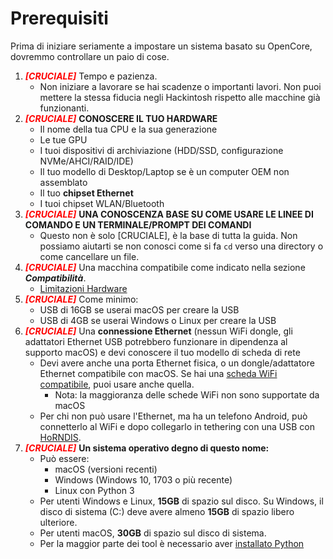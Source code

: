 # Prerequisiti

Prima di iniziare seriamente a impostare un sistema basato su OpenCore, dovremmo controllare un paio di cose.

1. <span style="color:red">_**[CRUCIALE]**_</span> Tempo e pazienza.
   * Non iniziare a lavorare se hai scadenze o importanti lavori. Non puoi mettere la stessa fiducia negli Hackintosh rispetto alle macchine già funzionanti.
2. <span style="color:red">_**[CRUCIALE]**_</span> **CONOSCERE IL TUO HARDWARE**
   * Il nome della tua CPU e la sua generazione
   * Le tue GPU
   * I tuoi dispositivi di archiviazione (HDD/SSD, configurazione NVMe/AHCI/RAID/IDE)
   * Il tuo modello di Desktop/Laptop se è un computer OEM non assemblato
   * Il tuo **chipset Ethernet**
   * I tuoi chipset WLAN/Bluetooth
3. <span style="color:red">_**[CRUCIALE]**_</span> **UNA CONOSCENZA BASE SU COME USARE LE LINEE DI COMANDO E UN TERMINALE/PROMPT DEI COMANDI**
   * Questo non è solo [CRUCIALE], è la base di tutta la guida. Non possiamo aiutarti se non conosci come si fa `cd` verso una directory o come cancellare un file.
4. <span style="color:red">_**[CRUCIALE]**_</span> Una macchina compatibile come indicato nella sezione _**Compatibilità**_.
   * [Limitazioni Hardware](macos-limits.md)
5. <span style="color:red">_**[CRUCIALE]**_</span> Come minimo:
   * USB di 16GB se userai macOS per creare la USB
   * USB di 4GB se userai Windows o Linux per creare la USB
6. <span style="color:red">_**[CRUCIALE]**_</span> Una **connessione Ethernet** (nessun WiFi dongle, gli adattatori Ethernet USB potrebbero funzionare in dipendenza al supporto macOS) e devi conoscere il tuo modello di scheda di rete
   * Devi avere anche una porta Ethernet fisica, o un dongle/adattatore Ethernet compatibile con macOS. Se hai una [scheda WiFi compatibile](https://dortania.github.io/Wireless-Buyers-Guide/), puoi usare anche quella.
     * Nota: la maggioranza delle schede WiFi non sono supportate da macOS
   * Per chi non può usare l'Ethernet, ma ha un telefono Android, può connetterlo al WiFi e dopo collegarlo in tethering con una USB con [HoRNDIS](https://joshuawise.com/horndis#available_versions).
7. <span style="color:red">_**[CRUCIALE]**_</span> **Un sistema operativo degno di questo nome:**
   * Può essere:
     * macOS (versioni recenti)
     * Windows (Windows 10, 1703 o più recente)
     * Linux con Python 3
   * Per utenti Windows e Linux, **15GB** di spazio sul disco. Su Windows, il disco di sistema (C:) deve avere almeno **15GB** di spazio libero ulteriore.
   * Per utenti macOS, **30GB** di spazio sul disco di sistema.
   * Per la maggior parte dei tool è necessario aver [installato Python](https://www.python.org/downloads/)
